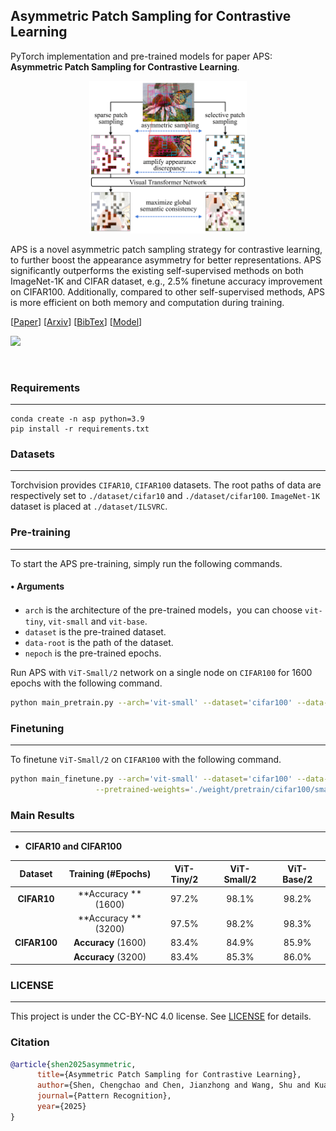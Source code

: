 ## Asymmetric Patch Sampling for Contrastive Learning

PyTorch implementation and pre-trained models for paper APS: **Asymmetric Patch Sampling for Contrastive Learning**.

<p align="center"><img src="./images/motivation.png" width="50%"  /> </p>

APS is a novel asymmetric patch sampling strategy for contrastive learning, to further boost the appearance asymmetry for better representations. APS significantly outperforms the existing self-supervised methods on both ImageNet-1K and CIFAR dataset, e.g., 2.5% finetune accuracy improvement on CIFAR100. Additionally, compared to other self-supervised methods, APS is more efficient on both memory and computation during training.

[[Paper](https://www.sciencedirect.com/science/article/pii/S0031320324007635)]    [[Arxiv](https://arxiv.org/abs/2306.02854)]    [[BibTex](#Citation)]   [[Model](https://huggingface.co/visresearch/aps/tree/main)]  

<img src="https://hits.seeyoufarm.com/api/count/incr/badge.svg?url=https%3A%2F%2Fgithub.com/visresearch/aps&count_bg=%23126DE4&title_bg=%23555555&icon=&icon_color=%23E7E7E7&title=hits&edge_flat=false"/>

​            


### Requirements

---

```
conda create -n asp python=3.9
pip install -r requirements.txt
```

### Datasets

---

Torchvision provides `CIFAR10`, `CIFAR100` datasets. The root paths of data are respectively set to `./dataset/cifar10` and `./dataset/cifar100`. `ImageNet-1K` dataset is placed at `./dataset/ILSVRC`.

### Pre-training

---

To start the APS pre-training, simply run the following commands.

#### •  Arguments

- `arch` is the architecture of the pre-trained models，you can choose `vit-tiny`, `vit-small` and `vit-base`.
- `dataset` is the pre-trained dataset.
- `data-root` is the path of the dataset.
- `nepoch` is the pre-trained epochs.

Run APS with `ViT-Small/2` network on a single node on `CIFAR100` for 1600 epochs with the following command.

```bash
python main_pretrain.py --arch='vit-small' --dataset='cifar100' --data-root='./dataset/cifar100' --nepoch=1600
```

### Finetuning

---

To finetune `ViT-Small/2` on `CIFAR100`  with the following command.

```bash
python main_finetune.py --arch='vit-small' --dataset='cifar100' --data-root='./dataset/cifar100'  \
                   --pretrained-weights='./weight/pretrain/cifar100/small_1600ep_5e-4_100.pth'
```

### Main Results

---
+ **CIFAR10 and  CIFAR100**

|      Dataset      | Training (#Epochs) |                                   ViT-Tiny/2                                   |                                   ViT-Small/2                                   |                                   ViT-Base/2                                   |
| :----------------: | :----------------: | :-----------------------------------------------------------------------------: | :-----------------------------------------------------------------------------: | :-----------------------------------------------------------------------------: |
| **CIFAR10** | **Accuracy **(1600) |                                      97.2%                                      |                                      98.1%                                      |                                      98.2%                                      |
|                    | **Accuracy **(3200) |                                      97.5%                                      |                                      98.2%                                      |                                      98.3%                                      |
| **CIFAR100** | **Accuracy** (1600) |                                      83.4%                                      |                                      84.9%                                      |                                      85.9%                                      |
|                    | **Accuracy** (3200) |                                      83.4%                                      |                                      85.3%                                      |                                      86.0%                                      |


### LICENSE

---

This project is under the CC-BY-NC 4.0 license. See [LICENSE](LICENSE) for details.


### Citation

```bibtex
@article{shen2025asymmetric,
      title={Asymmetric Patch Sampling for Contrastive Learning}, 
      author={Shen, Chengchao and Chen, Jianzhong and Wang, Shu and Kuang, Hulin and Liu, Jin and Wang, Jianxin},
      journal={Pattern Recognition},
      year={2025}
}
```
